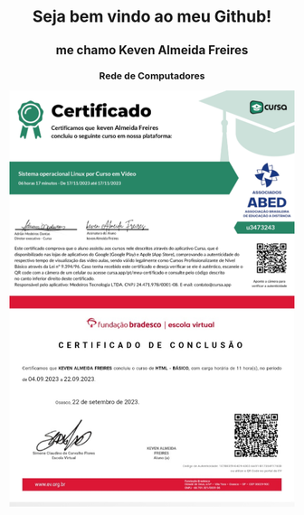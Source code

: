 <h1 align="center">Seja bem vindo ao meu Github! </h1>

<h2 align="center">me chamo Keven Almeida Freires</h2>
<h3 align="center">Rede de Computadores</h3>

<img src="certificate_1700240516626.jpg" align="center">
<img src="20231117_190030_070103.jpg" align="center">

